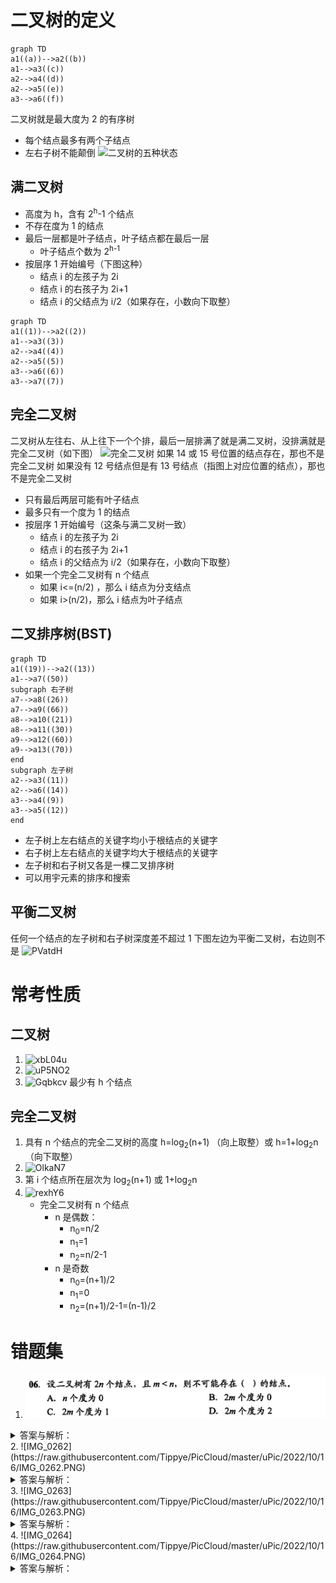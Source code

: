 # 二叉树的定义
```mermaid
graph TD
a1((a))-->a2((b))
a1-->a3((c))
a2-->a4((d))
a2-->a5((e))
a3-->a6((f))
```
二叉树就是最大度为 2 的有序树
- 每个结点最多有两个子结点
- 左右子树不能颠倒
![二叉树的五种状态](https://cdn.jsdelivr.net/gh/tippye/PicCloud@master/uPic/2022/10/16/QCn8el.png)
## 满二叉树
- 高度为 h，含有 2<sup>h</sup>-1 个结点
- 不存在度为 1 的结点
- 最后一层都是叶子结点，叶子结点都在最后一层
    - 叶子结点个数为 2<sup>h-1</sup>
- 按层序 1 开始编号（下图这种）
    - 结点 i 的左孩子为 2i
    - 结点 i 的右孩子为 2i+1
    - 结点 i 的父结点为 i/2（如果存在，小数向下取整）
```mermaid
graph TD
a1((1))-->a2((2))
a1-->a3((3))
a2-->a4((4))
a2-->a5((5))
a3-->a6((6))
a3-->a7((7))
```
## 完全二叉树
二叉树从左往右、从上往下一个个排，最后一层排满了就是满二叉树，没排满就是完全二叉树（如下图）
![完全二叉树](https://cdn.jsdelivr.net/gh/tippye/PicCloud@master/uPic/2022/10/16/zRngIx.png)
如果 14 或 15 号位置的结点存在，那也不是完全二叉树
如果没有 12 号结点但是有 13 号结点（指图上对应位置的结点），那也不是完全二叉树
- 只有最后两层可能有叶子结点
- 最多只有一个度为 1 的结点
- 按层序 1 开始编号（这条与满二叉树一致）
    - 结点 i 的左孩子为 2i
    - 结点 i 的右孩子为 2i+1
    - 结点 i 的父结点为 i/2（如果存在，小数向下取整）
- 如果一个完全二叉树有 n 个结点
    - 如果 i<=(n/2) ，那么 i 结点为分支结点
    - 如果 i>(n/2)，那么 i 结点为叶子结点
## 二叉排序树(BST)
```mermaid
graph TD
a1((19))-->a2((13))
a1-->a7((50))
subgraph 右子树
a7-->a8((26))
a7-->a9((66))
a8-->a10((21))
a8-->a11((30))
a9-->a12((60))
a9-->a13((70))
end
subgraph 左子树
a2-->a3((11))
a2-->a6((14))
a3-->a4((9))
a3-->a5((12))
end
```
- 左子树上左右结点的关键字均小于根结点的关键字
- 右子树上左右结点的关键字均大于根结点的关键字
- 左子树和右子树又各是一棵二叉排序树
- 可以用宇元素的排序和搜索
## 平衡二叉树
任何一个结点的左子树和右子树深度差不超过 1
下图左边为平衡二叉树，右边则不是
![PVatdH](https://cdn.jsdelivr.net/gh/tippye/PicCloud@master/uPic/2022/10/16/PVatdH.png)

# 常考性质
## 二叉树
1. ![xbL04u](https://cdn.jsdelivr.net/gh/tippye/PicCloud@master/uPic/2022/10/16/xbL04u.png)
2. ![uP5NO2](https://cdn.jsdelivr.net/gh/tippye/PicCloud@master/uPic/2022/10/16/uP5NO2.png)
3. ![Gqbkcv](https://cdn.jsdelivr.net/gh/tippye/PicCloud@master/uPic/2022/10/16/Gqbkcv.png)
    最少有 h 个结点
## 完全二叉树
1. 具有 n 个结点的完全二叉树的高度 h=log<sub>2</sub>(n+1) （向上取整）或 h=1+log<sub>2</sub>n（向下取整）
2. ![OlkaN7](https://cdn.jsdelivr.net/gh/tippye/PicCloud@master/uPic/2022/10/16/OlkaN7.png)
3. 第 i 个结点所在层次为 log<sub>2</sub>(n+1) 或 1+log<sub>2</sub>n
4. 
    ![rexhY6](https://cdn.jsdelivr.net/gh/tippye/PicCloud@master/uPic/2022/10/16/rexhY6.png)
    - 完全二叉树有 n 个结点
        - n 是偶数：
            - n<sub>0</sub>=n/2
            - n<sub>1</sub>=1
            - n<sub>2</sub>=n/2-1
        - n 是奇数
           - n<sub>0</sub>=(n+1)/2
            - n<sub>1</sub>=0
            - n<sub>2</sub>=(n+1)/2-1=(n-1)/2
# 错题集
1. ![IMG_0261](https://raw.githubusercontent.com/Tippye/PicCloud/master/uPic/2022/10/16/IMG_0261.PNG)
<details>
  <summary>答案与解析：</summary>
  <br />
  答案： C
  <br />
  解析：<br />
二叉树的总结点数=n<sub>1</sub>+2n<sub>2</sub>+1<br />
即 2n=n<sub>1</sub>+2n<sub>2</sub>+1<br />
显然 n<sub>1</sub> 不能是偶数，所以 C 错
</details>
2. ![IMG_0262](https://raw.githubusercontent.com/Tippye/PicCloud/master/uPic/2022/10/16/IMG_0262.PNG)
<details>
    <summary>答案与解析：</summary>
<br />
答案：D
<br />
解析：<br />
先把叶子结点当成完全二叉树的叶子结点<br />
叶子结点的个数 n<sub>0</sub>=116<br />
所以总结点数 n=2n<sub>0</sub>=232<br/>
当然也可能是 231，最后结果都一样所以用 232 算就可以<br />
此时 n<sub>1</sub>=1(231 的话这个值是 0)<br />
剩下的结点都是只有一个结点，可以都当成只有左结点连在完全二叉树的根结点上边<br />
剩下的结点的数量=2011-232=1779<br />
所以没有右结点的数量=剩下的结点的数量+n<sub>0</sub>+n<sub>1</sub>=1779+116+1=1896
</details>
3. ![IMG_0263](https://raw.githubusercontent.com/Tippye/PicCloud/master/uPic/2022/10/16/IMG_0263.PNG)
<details>
    <summary>答案与解析：</summary>
<br />
答案：C
<br />
解析：<br />
完全二叉树的叶子结点可能在最后一层或者倒数第二层<br />
这里说结点个数最多，只有叶子结点在倒数第二层时符合<br />
倒数第二层(第 6 层)的结点数 = 2<sup>5</sup>=32<br />
其中有 32-8=24 个结点有两个子结点(因为说了最多，所以不存在一个子结点的情况)<br />
所以第 7 层结点的个数为 24x2=48 个<br />
前 6 层（满二叉树）有 2<sup>6</sup>-1=63 个结点<br />
所以一共有 63+48=111 个结点
</details>
4. ![IMG_0264](https://raw.githubusercontent.com/Tippye/PicCloud/master/uPic/2022/10/16/IMG_0264.PNG)
<details>
    <summary>答案与解析：</summary>
<br />
答案：A
<br />
解析：<br />
如果结点总数是 2k 的话就会存在一个 n<sub>1</sub> 结点，与题意不符<br />
如果结点总数是奇数，与题意相符（没有子结点数为 1 的结点），总数为 2k-1
</details>

